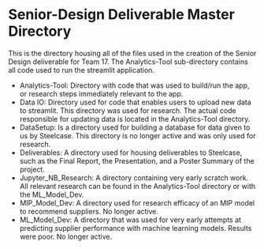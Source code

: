 # Senior-Design Deliverable Master Directory
 This is the directory housing all of the files used in the creation of the Senior Design deliverable for Team 17.
 The Analytics-Tool sub-directory contains all code used to run the streamlit application. 
 
- Analytics-Tool: Directory with code that was used to build/run the app, or research steps immediately relevant to the app.
- Data IO: Directory used for code that enables users to upload new data to streamlit. This directory was used for research. The actual code responsible for updating data is located in the Analytics-Tool directory.
- DataSetup: Is a directory used for building a database for data given to us by Steelcase. This directory is no longer active and was only used for research.
- Deliverables: A directory used for housing deliverables to Steelcase, such as the Final Report, the Presentation, and a Poster Summary of the project.
- Jupyter_NB_Research: A directory containing very early scratch work. All relevant research can be found in the Analytics-Tool directory or with the ML_Model_Dev.
- MIP_Model_Dev: A directory used for research efficacy of an MIP model to recommend suppliers. No longer active. 
- ML_Model_Dev: A directory that was used for very early attempts at predicting supplier performance with machine learning models. Results were poor. No longer active. 
